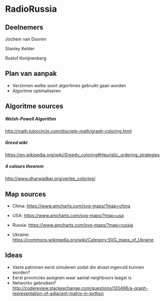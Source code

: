 # RadioRussia

## Deelnemers
Jochem van Dooren

Stanley Kelder

Roelof Konijnenberg

## Plan van aanpak

- Verzinnen welke soort algoritmes gebruikt gaan worden
- Algoritme optimaliseren

## Algoritme sources

##### Welsh-Powell Algorithm

http://math.tutorcircle.com/discrete-math/graph-coloring.html


##### Greed wiki

https://en.wikipedia.org/wiki/Greedy_coloring#Heuristic_ordering_strategies

##### 4 colours theorem

http://www.dharwadker.org/vertex_coloring/


## Map sources

- China: https://www.amcharts.com/svg-maps/?map=china

- USA: https://www.amcharts.com/svg-maps/?map=usa

- Russia: https://www.amcharts.com/svg-maps/?map=russia

- Ukraine: https://commons.wikimedia.org/wiki/Category:SVG_maps_of_Ukraine

## Ideas

- Vaste patronen eerst simuleren zodat die alvast ingevuld kunnen worden?
- Eerst provincies assignen waar aantal neighbours laagst is
- Networkx gebruiken? http://codereview.stackexchange.com/questions/120496/a-graph-representation-of-adjacent-matrix-in-python

